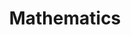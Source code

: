 ---
title: Mathematics
menu:
  sidebar:
    name: Mathematics
    identifier: mathematics
    parent: algorithm-problem
    weight: 10
---
